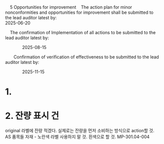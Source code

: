     5 Opportunities for improvement
   The action plan for minor nonconformities and opportunities for improvement shall be submitted to the lead auditor latest by:                                                                             2025-06-20

    The confirmation of Implementation of all actions to be submitted to the lead auditor latest by:

              2025-08-15  

       Confirmation of verification of effectiveness to be submitted to the lead auditor latest by:

              2025-11-15


# 1. 
# 2. 잔량 표시 건

original 라벨에 잔량 적겠다. 실제로는 잔량을 먼저 소비하는 방식으로 action할 것.
AS 품목들 자재 - 노란색 라벨 사용하지 말 것. 흰색으로 할 것.
MP-301.04-004